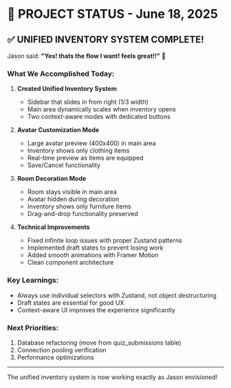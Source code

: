 # 🎯 PROJECT STATUS - June 18, 2025

## ✅ UNIFIED INVENTORY SYSTEM COMPLETE!

Jason said: **"Yes! thats the flow I want! feels great!!"** 🎉

### What We Accomplished Today:

1. **Created Unified Inventory System**
   - Sidebar that slides in from right (1/3 width)
   - Main area dynamically scales when inventory opens
   - Two context-aware modes with dedicated buttons

2. **Avatar Customization Mode**
   - Large avatar preview (400x400) in main area
   - Inventory shows only clothing items
   - Real-time preview as items are equipped
   - Save/Cancel functionality

3. **Room Decoration Mode**  
   - Room stays visible in main area
   - Avatar hidden during decoration
   - Inventory shows only furniture items
   - Drag-and-drop functionality preserved

4. **Technical Improvements**
   - Fixed infinite loop issues with proper Zustand patterns
   - Implemented draft states to prevent losing work
   - Added smooth animations with Framer Motion
   - Clean component architecture

### Key Learnings:
- Always use individual selectors with Zustand, not object destructuring
- Draft states are essential for good UX
- Context-aware UI improves the experience significantly

### Next Priorities:
1. Database refactoring (move from quiz_submissions table)
2. Connection pooling verification  
3. Performance optimizations

---

The unified inventory system is now working exactly as Jason envisioned!
